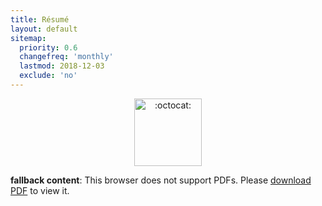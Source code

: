 ```yaml
---
title: Résumé
layout: default
sitemap:
  priority: 0.6
  changefreq: 'monthly'
  lastmod: 2018-12-03
  exclude: 'no'
---
```


<p align="center">
       <img class="emoji" title=":octocat:" alt=":octocat:" src="https://octodex.github.com/images/octocat-de-los-muertos.jpg" height="108" width="108">
     </p>

<object data="/assets/pdf/pinedo-resume20190103.pdf" type="application/pdf" width="100%" height="2200">
   <p><b>fallback content</b>: This browser does not support PDFs. Please <a href="/assets/pdf/pinedo-resume20190103.pdf">download PDF</a> to view it.</p>
</object>
